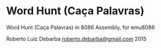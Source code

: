 # Word Hunt (Caça Palavras)
Word Hunt (Caça Palavras) in 8086 Assembly, for emu8086
   
Roberto Luiz Debarba <roberto.debarba@gmail.com> 2015
